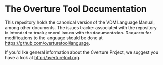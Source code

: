 # The Overture Tool Documentation

This repository holds the canonical version of the VDM Language Manual, among other documents.  The issues tracker associated with the repository is intended to track general issues with the documentation. Requests for modifications to the language should be done at https://github.com/overturetool/language.

If you'd like general information about the Overture Project, we suggest you have a look at http://overturetool.org.

